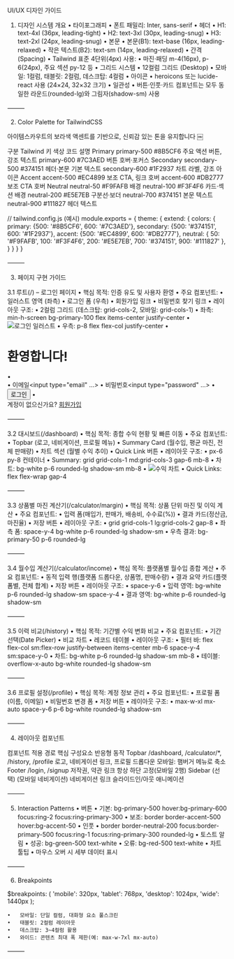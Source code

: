 UI/UX 디자인 가이드

1. 디자인 시스템 개요
	•	타이포그래피
	•	폰트 패밀리: Inter, sans-serif
	•	헤더
	•	H1: text-4xl (36px, leading-tight)
	•	H2: text-3xl (30px, leading-snug)
	•	H3: text-2xl (24px, leading-snug)
	•	본문
	•	본문(B1): text-base (16px, leading-relaxed)
	•	작은 텍스트(B2): text-sm (14px, leading-relaxed)
	•	간격(Spacing)
	•	Tailwind 표준 4단위(4px) 사용:
	•	마진·패딩 m-4(16px), p-6(24px), 주요 섹션 py-12 등
	•	그리드 시스템
	•	12컬럼 그리드 (Desktop)
	•	모바일: 1컬럼, 태블릿: 2컬럼, 데스크탑: 4컬럼
	•	아이콘
	•	heroicons 또는 lucide-react 사용 (24×24, 32×32 크기)
	•	일관성
	•	버튼·인풋·카드 컴포넌트는 모두 동일한 라운드(rounded-lg)와 그림자(shadow-sm) 사용

⸻

2. Color Palette for TailwindCSS

아이템스카우트의 보라색 액센트를 기반으로, 신뢰감 있는 톤을 유지합니다  ￼

구분	Tailwind 키	색상 코드	설명
Primary	primary-500	#8B5CF6	주요 액션 버튼, 강조 텍스트
	primary-600	#7C3AED	버튼 호버·포커스
Secondary	secondary-500	#374151	헤더·본문 기본 텍스트
	secondary-600	#1F2937	차트 라벨, 강조 아이콘
Accent	accent-500	#EC4899	보조 CTA, 링크 호버
	accent-600	#DB2777	보조 CTA 호버
Neutral	neutral-50	#F9FAFB	배경
	neutral-100	#F3F4F6	카드·섹션 배경
	neutral-200	#E5E7EB	구분선·보더
	neutral-700	#374151	본문 텍스트
	neutral-900	#111827	헤더 텍스트

// tailwind.config.js (예시)
module.exports = {
  theme: {
    extend: {
      colors: {
        primary: {500: '#8B5CF6', 600: '#7C3AED'},
        secondary: {500: '#374151', 600: '#1F2937'},
        accent: {500: '#EC4899', 600: '#DB2777'},
        neutral: {
          50: '#F9FAFB', 100: '#F3F4F6', 200: '#E5E7EB',
          700: '#374151', 900: '#111827'
        },
      }
    }
  }
}



⸻

3. 페이지 구현 가이드

3.1 루트(/) – 로그인 페이지
	•	핵심 목적: 인증 유도 및 사용자 환영
	•	주요 컴포넌트:
	•	일러스트 영역 (좌측)
	•	로그인 폼 (우측)
	•	회원가입 링크
	•	비밀번호 찾기 링크
	•	레이아웃 구조:
	•	2컬럼 그리드 (데스크탑: grid-cols-2, 모바일: grid-cols-1)
	•	좌측: min-h-screen bg-primary-100 flex items-center justify-center
	•	<img src="https://picsum.photos/id/1005/600/800" alt="로그인 일러스트" class="w-full object-cover">
	•	우측: p-8 flex flex-col justify-center
	•	<h1 class="text-4xl font-semibold mb-6">환영합니다!</h1>
	•	<form>
	•	<label>이메일</label><input type="email" ...>
	•	<label>비밀번호</label><input type="password" ...>
	•	<button class="bg-primary-500 hover:bg-primary-600 text-white rounded-lg px-6 py-3">로그인</button>
	•	<div class="mt-4 text-sm text-neutral-700">계정이 없으신가요? <a href="/signup" class="text-accent-500">회원가입</a></div>

⸻

3.2 대시보드(/dashboard)
	•	핵심 목적: 종합 수익 현황 및 빠른 이동
	•	주요 컴포넌트:
	•	Topbar (로고, 네비게이션, 프로필 메뉴)
	•	Summary Card (월수입, 평균 마진, 전체 판매량)
	•	차트 섹션 (월별 수익 추이)
	•	Quick Link 버튼
	•	레이아웃 구조:
	•	px-6 py-8 컨테이너
	•	Summary: grid grid-cols-1 md:grid-cols-3 gap-6 mb-8
	•	차트: bg-white p-6 rounded-lg shadow-sm mb-8
	•	<img src="https://picsum.photos/800/300" alt="수익 차트">
	•	Quick Links: flex flex-wrap gap-4

⸻

3.3 상품별 마진 계산기(/calculator/margin)
	•	핵심 목적: 상품 단위 마진 및 이익 계산
	•	주요 컴포넌트:
	•	입력 폼(매입가, 판매가, 배송비, 수수료(%))
	•	결과 카드(정산금, 마진율)
	•	저장 버튼
	•	레이아웃 구조:
	•	grid grid-cols-1 lg:grid-cols-2 gap-8
	•	좌측 폼: space-y-4 bg-white p-6 rounded-lg shadow-sm
	•	우측 결과: bg-primary-50 p-6 rounded-lg

⸻

3.4 월수입 계산기(/calculator/income)
	•	핵심 목적: 플랫폼별 월수입 종합 계산
	•	주요 컴포넌트:
	•	동적 입력 행(플랫폼 드롭다운, 상품명, 판매수량)
	•	결과 요약 카드(플랫폼별, 전체 합계)
	•	저장 버튼
	•	레이아웃 구조:
	•	space-y-6
	•	입력 영역: bg-white p-6 rounded-lg shadow-sm space-y-4
	•	결과 영역: bg-white p-6 rounded-lg shadow-sm

⸻

3.5 이력 비교(/history)
	•	핵심 목적: 기간별 수익 변화 비교
	•	주요 컴포넌트:
	•	기간 선택(Date Picker)
	•	비교 차트
	•	레코드 테이블
	•	레이아웃 구조:
	•	필터 바: flex flex-col sm:flex-row justify-between items-center mb-6 space-y-4 sm:space-y-0
	•	차트: bg-white p-6 rounded-lg shadow-sm mb-8
	•	테이블: overflow-x-auto bg-white rounded-lg shadow-sm

⸻

3.6 프로필 설정(/profile)
	•	핵심 목적: 계정 정보 관리
	•	주요 컴포넌트:
	•	프로필 폼(이름, 이메일)
	•	비밀번호 변경 폼
	•	저장 버튼
	•	레이아웃 구조:
	•	max-w-xl mx-auto space-y-6 p-6 bg-white rounded-lg shadow-sm

⸻

4. 레이아웃 컴포넌트

컴포넌트	적용 경로	핵심 구성요소	반응형 동작
Topbar	/dashboard, /calculator/*, /history, /profile	로고, 네비게이션 링크, 프로필 드롭다운	모바일: 햄버거 메뉴로 축소
Footer	/login, /signup	저작권, 약관 링크	항상 하단 고정(모바일 2행)
Sidebar (선택)	(모바일 네비게이션)	네비게이션 링크	슬라이드인/아웃 애니메이션



⸻

5. Interaction Patterns
	•	버튼
	•	기본: bg-primary-500 hover:bg-primary-600 focus:ring-2 focus:ring-primary-300
	•	보조: border border-accent-500 hover:bg-accent-50
	•	인풋
	•	border border-neutral-200 focus:border-primary-500 focus:ring-1 focus:ring-primary-300 rounded-lg
	•	토스트 알림
	•	성공: bg-green-500 text-white
	•	오류: bg-red-500 text-white
	•	차트 툴팁
	•	마우스 오버 시 세부 데이터 표시

⸻

6. Breakpoints

$breakpoints: (
  'mobile': 320px,
  'tablet': 768px,
  'desktop': 1024px,
  'wide': 1440px
);

	•	모바일: 단일 컬럼, 대화형 요소 풀스크린
	•	태블릿: 2컬럼 레이아웃
	•	데스크탑: 3~4컬럼 활용
	•	와이드: 콘텐츠 최대 폭 제한(예: max-w-7xl mx-auto)

⸻